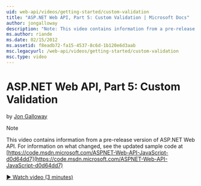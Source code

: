 ```yaml
---
uid: web-api/videos/getting-started/custom-validation
title: "ASP.NET Web API, Part 5: Custom Validation | Microsoft Docs"
author: jongalloway
description: "Note: This video contains information from a pre-release version of ASP.NET Web API"
ms.author: riande
ms.date: 02/15/2012
ms.assetid: f8eadb72-fa15-4537-8c6d-1b120e6d3aab
msc.legacyurl: /web-api/videos/getting-started/custom-validation
msc.type: video
---
```

# ASP.NET Web API, Part 5: Custom Validation

by [Jon Galloway](https://github.com/jongalloway)

> [!NOTE]
> This video contains information from a pre-release version of ASP.NET Web API. For information on what changed, see the updated sample code at [https://code.msdn.microsoft.com/ASPNET-Web-API-JavaScript-d0d64dd7](https://code.msdn.microsoft.com/ASPNET-Web-API-JavaScript-d0d64dd7)

[&#9654; Watch video (3 minutes)](https://channel9.msdn.com/Blogs/ASP-NET-Site-Videos/custom-validation)

